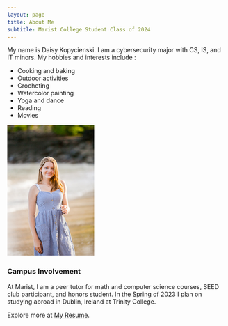 ```yaml
---
layout: page
title: About Me 
subtitle: Marist College Student Class of 2024
--- 
```


My name is Daisy Kopycienski. I am a cybersecurity major with CS, IS, and IT minors.
My hobbies and interests include :

- Cooking and baking
- Outdoor activities
- Crocheting
- Watercolor painting 
- Yoga and dance
- Reading
- Movies

![Daisy Kopycienski](assets/img/cd-142.jpg)

### Campus Involvement 

At Marist, I am a peer tutor for math and computer science courses, SEED club participant, and honors student. In the Spring of 2023 I plan on studying abroad in Dublin, Ireland at Trinity College. 

Explore more at [My Resume](/resume). 
